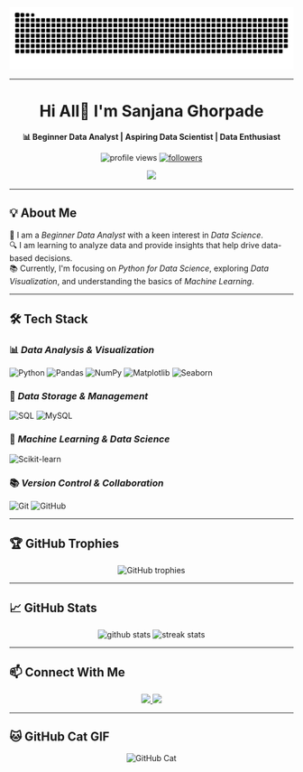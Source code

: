 <p align="center">
  <img src="https://raw.githubusercontent.com/Platane/snk/output/github-contribution-grid-snake.svg" alt="snake game" />
</p>

---

<h1 align="center">Hi All👋 I'm Sanjana Ghorpade</h1>
<p align="center">
  <strong>📊 Beginner Data Analyst | Aspiring Data Scientist | Data Enthusiast</strong>
</p>

<p align="center">
  <img src="https://komarev.com/ghpvc/?username=Sannjanaaa&label=Profile%20Views&color=0e75b6&style=flat" alt="profile views" />
  <a href="https://github.com/Sannjanaaa?tab=followers">
    <img src="https://img.shields.io/github/followers/Sannjanaaa?label=Followers&style=social" alt="followers" />
  </a>
</p>

<p align="center">
  <img src="https://readme-typing-svg.herokuapp.com?size=26&color=FF69B4&center=true&vCenter=true&width=700&lines=Welcome+to+my+GitHub+profile!;Data+Analysis+%7C+Python+%7C+Beginner+Level;Learning+and+exploring+data+with+passion!" />
</p>

---

## 💡 About Me  
💼 I am a *Beginner Data Analyst* with a keen interest in *Data Science*.  
🔍 I am learning to analyze data and provide insights that help drive data-based decisions.  
📚 Currently, I'm focusing on *Python for Data Science*, exploring *Data Visualization*, and understanding the basics of *Machine Learning*.

---

## 🛠 Tech Stack  

### 📊 *Data Analysis & Visualization*  
![Python](https://img.shields.io/badge/Python-3776AB?style=for-the-badge&logo=python&logoColor=white) ![Pandas](https://img.shields.io/badge/Pandas-150458?style=for-the-badge&logo=pandas&logoColor=white) ![NumPy](https://img.shields.io/badge/NumPy-013243?style=for-the-badge&logo=numpy&logoColor=white) ![Matplotlib](https://img.shields.io/badge/Matplotlib-003B57?style=for-the-badge&logo=matplotlib&logoColor=white) ![Seaborn](https://img.shields.io/badge/Seaborn-9E8C80?style=for-the-badge&logo=seaborn&logoColor=white)

### 💾 *Data Storage & Management*  
![SQL](https://img.shields.io/badge/SQL-4479A1?style=for-the-badge&logo=sqlite&logoColor=white) ![MySQL](https://img.shields.io/badge/MySQL-4479A1?style=for-the-badge&logo=mysql&logoColor=white)

### 🧠 *Machine Learning & Data Science*  
![Scikit-learn](https://img.shields.io/badge/Scikit_learn-F7931E?style=for-the-badge&logo=scikit-learn&logoColor=white)

### 📚 *Version Control & Collaboration*  
![Git](https://img.shields.io/badge/Git-F05032?style=for-the-badge&logo=git&logoColor=white) ![GitHub](https://img.shields.io/badge/GitHub-181717?style=for-the-badge&logo=github&logoColor=white)

---

## 🏆 GitHub Trophies  
<p align="center">
  <img src="https://github-profile-trophy.vercel.app/?username=Sannjanaaa&theme=juicyfresh&row=1&column=3&margin-w=15&margin-h=15" alt="GitHub trophies"/>
</p>

---

## 📈 GitHub Stats  
<p align="center">
  <img src="https://github-readme-stats.vercel.app/api?username=Sannjanaaa&show_icons=true&theme=tokyonight" alt="github stats" />
  <img src="https://github-readme-streak-stats.herokuapp.com/?user=Sannjanaaa&theme=tokyonight" alt="streak stats" />
</p>

---

## 📫 Connect With Me  

<p align="center">
  <a href="https://www.linkedin.com/in/sanjana-ghorpade/" target="_blank" rel="noopener noreferrer">
    <img src="https://img.shields.io/badge/-LinkedIn-0A66C2?style=for-the-badge&logo=linkedin&logoColor=white">
  </a>
  <a href="mailto:ghorpadesanjana04@gmail.com">
    <img src="https://img.shields.io/badge/-Email-EA4335?style=for-the-badge&logo=gmail&logoColor=white">
  </a>
</p>

---

## 🐱 GitHub Cat GIF  
<p align="center">
  <img src="https://github.githubassets.com/images/mona-whisper.gif" alt="GitHub Cat" width="300"/>
</p>
